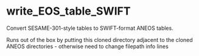 # write_EOS_table_SWIFT
Convert SESAME-301-style tables to SWIFT-format ANEOS tables.

Runs out of the box by putting this cloned directory adjacent to the cloned ANEOS directories - otherwise need to change filepath info lines

